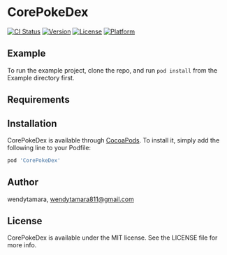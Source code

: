 # CorePokeDex

[![CI Status](https://img.shields.io/travis/wendytamara/CorePokeDex.svg?style=flat)](https://travis-ci.org/wendytamara/CorePokeDex)
[![Version](https://img.shields.io/cocoapods/v/CorePokeDex.svg?style=flat)](https://cocoapods.org/pods/CorePokeDex)
[![License](https://img.shields.io/cocoapods/l/CorePokeDex.svg?style=flat)](https://cocoapods.org/pods/CorePokeDex)
[![Platform](https://img.shields.io/cocoapods/p/CorePokeDex.svg?style=flat)](https://cocoapods.org/pods/CorePokeDex)

## Example

To run the example project, clone the repo, and run `pod install` from the Example directory first.

## Requirements

## Installation

CorePokeDex is available through [CocoaPods](https://cocoapods.org). To install
it, simply add the following line to your Podfile:

```ruby
pod 'CorePokeDex'
```

## Author

wendytamara, wendytamara811@gmail.com

## License

CorePokeDex is available under the MIT license. See the LICENSE file for more info.

